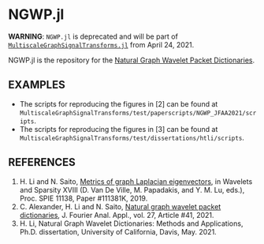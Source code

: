 # NGWP.jl

<!-- [![Build Status](https://travis-ci.com/haotian127/NGWP.jl.svg?branch=master)](https://travis-ci.com/haotian127/NGWP.jl)
[![Build Status](https://ci.appveyor.com/api/projects/status/github/haotian127/NGWP.jl?svg=true)](https://ci.appveyor.com/project/haotian127/NGWP-jl)
[![Coverage](https://codecov.io/gh/haotian127/NGWP.jl/branch/master/graph/badge.svg)](https://codecov.io/gh/haotian127/NGWP.jl)
[![Coverage](https://coveralls.io/repos/github/haotian127/NGWP.jl/badge.svg?branch=master)](https://coveralls.io/github/haotian127/NGWP.jl?branch=master) -->

**WARNING**: `NGWP.jl` is deprecated and will be part of [`MultiscaleGraphSignalTransforms.jl`](https://github.com/UCD4IDS/MultiscaleGraphSignalTransforms.jl) from April 24, 2021.

NGWP.jl is the repository for the [Natural Graph Wavelet Packet Dictionaries](https://link.springer.com/article/10.1007/s00041-021-09832-3).

<!-- ## SETUP

To install the NGWP.jl (Natural Graph Wavelet Packets), run
```julia
]
(@v1.6) pkg> add https://gitlab.com/UCD4IDS/MTSG.jl.git
(@v1.6) pkg> add https://github.com/UCD4IDS/NGWP.jl.git
(@v1.6) pkg> test NGWP
using NGWP
``` -->

## EXAMPLES

* The scripts for reproducing the figures in [2] can be found at `MultiscaleGraphSignalTransforms/test/paperscripts/NGWP_JFAA2021/scripts`.
* The scripts for reproducing the figures in [3] can be found at `MultiscaleGraphSignalTransforms/test/dissertations/htli/scripts`.

## REFERENCES

1. H. Li and N. Saito, [Metrics of graph Laplacian eigenvectors](https://www.math.ucdavis.edu/~saito/publications/metgraphlap.html), in Wavelets and Sparsity XVIII (D. Van De Ville, M. Papadakis, and Y. M. Lu, eds.), Proc. SPIE 11138, Paper #111381K, 2019.
2. C. Alexander, H. Li and N. Saito, [Natural graph wavelet packet dictionaries](https://link.springer.com/article/10.1007/s00041-021-09832-3), J. Fourier Anal. Appl., vol. 27, Article \#41, 2021.
3. H. Li, Natural Graph Wavelet Dictionaries: Methods and Applications, Ph.D. dissertation, University of California, Davis, May. 2021.

